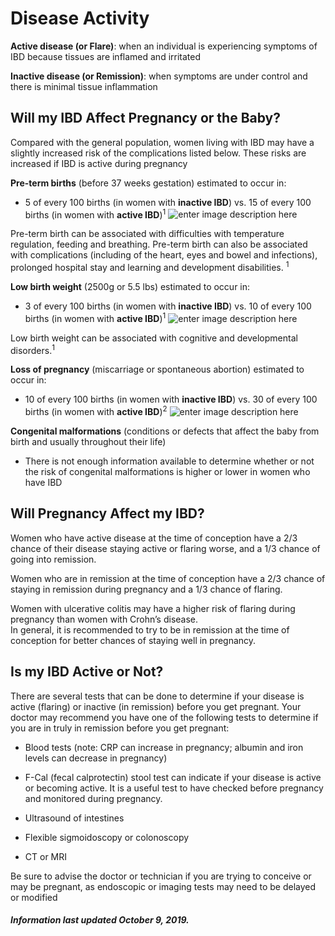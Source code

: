 <h1>Disease Activity</h1>

**Active disease (or Flare)**: when an individual is experiencing symptoms of IBD because tissues are inflamed and irritated

**Inactive disease (or Remission)**: when symptoms are under control and there is minimal tissue inflammation

## **Will my IBD Affect Pregnancy or the Baby?**

Compared with the general population, women living with IBD may have a slightly increased risk of the complications listed below. These risks are increased if IBD is active during pregnancy

**Pre-term births** (before 37 weeks gestation) estimated to occur in:

* 5 of every 100 births (in women with **inactive IBD**) vs. 15 of every 100 births (in women with **active IBD**)<sup>1</sup>
![enter image description here](https://github.com/tactica/pregnancy-ibd/blob/master/images/preterm.PNG?raw=true)

Pre-term birth can be associated with difficulties with temperature regulation, feeding and breathing. Pre-term birth can also be associated with complications (including of the heart, eyes and bowel and infections), prolonged hospital stay and learning and development disabilities. <sup>1</sup>

**Low birth weight** (2500g or 5.5 lbs) estimated to occur in:

* 3 of every 100 births (in women with **inactive IBD**) vs. 10 of every 100 births (in women with **active IBD**)<sup>1</sup>
![enter image description here](https://github.com/tactica/pregnancy-ibd/blob/master/images/lbw.PNG?raw=true)

Low birth weight can be associated with cognitive and developmental disorders.<sup>1</sup>

**Loss of pregnancy** (miscarriage or spontaneous abortion) estimated to occur in:

* 10 of every 100 births (in women with **inactive IBD**) vs. 30 of every 100 births (in women with **active IBD**)<sup>2</sup>
![enter image description here](https://github.com/tactica/pregnancy-ibd/blob/master/images/Preg%20Loss.PNG?raw=true)


**Congenital malformations** (conditions or defects that affect the baby from birth and usually throughout their life)
* There is not enough information available to determine whether or not  the risk of congenital malformations is higher or lower in women who have IBD 

## **Will Pregnancy Affect my IBD?**
Women who have active disease at the time of conception have a 2/3 chance of their disease staying active or flaring worse, and a 1/3 chance of going into remission.   

Women who are in remission at the time of conception have a 2/3 chance of staying in remission during pregnancy and a 1/3 chance of flaring.   

Women with ulcerative colitis may have a higher risk of flaring during pregnancy than women with Crohn’s disease.   
In general, it is recommended to try to be in remission at the time of conception for better chances of staying well in pregnancy. 

## **Is my IBD Active or Not?**

There are several tests that can be done to determine if your disease is active (flaring) or inactive (in remission) before you get pregnant. 
Your doctor may recommend you have one of the following tests to determine if you are in truly in remission before you get pregnant: 
* Blood tests (note: CRP can increase in pregnancy; albumin and iron levels can decrease in pregnancy)
* F-Cal (fecal calprotectin) stool test can indicate if your disease is active or becoming active. It is a useful test to have checked before pregnancy and monitored during pregnancy. 
* Ultrasound of intestines 

* Flexible sigmoidoscopy or colonoscopy
* CT or MRI

Be sure to advise the doctor or technician if you are trying to conceive or may be pregnant, as endoscopic or imaging tests may need to be delayed or modified


<h5>Information last updated October 9, 2019.</h5>
